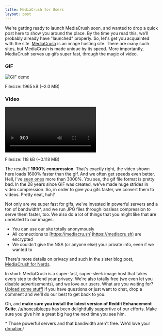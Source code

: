 ```yaml
---
title: MediaCrush for Users
layout: post
---
```


We're getting ready to launch MediaCrush soon, and wanted to drop a quick post here to show you around the place. By the time you
read this, we'll probably already have "launched" properly. So, let's get you acquainted with the site.
[MediaCrush](https://mediacru.sh) is an image hosting site. There are many such sites, but MediaCrush is made unique by its speed.
More importantly, MediaCrush serves up gifs super fast, through the magic of video.

<div class="row">
    <div class="left">
        <h3>GIF</h3>
        <img src="https://mediacru.sh/static/demo.gif" alt="GIF demo" />
        <p>Filesize: 1965 kB (~2.0 MB)</p>
    </div>
    <div class="right">
        <h3>Video</h3>
        <video autoplay loop>
            <source src="https://mediacru.sh/static/demo.mp4" type='video/mp4'></source>
            <source src="https://mediacru.sh/static/demo.ogv" type='video/ogg; codecs="theora,vorbis"'></source>
        </video>
        <p>Filesize: 118 kB (~0.118 MB)</p>
    </div>
    <div class="clearfix"></div>
</div>

The results? **1600% compression**. That's exactly right, the video shown here loads 1600% faster than the gif. And we often
get speeds even better. Hell, I've [seen ones](https://gifquick.net/Qq-sLq4otwN_) more than 3000%. You see, the gif file format
is pretty bad. In the 28 years since GIF was created, we've made huge strides in video compression. So, in order to give you
gifs faster, we convert them to videos. Pretty neat, huh?

Not only are we super fast for gifs, we've invested in powerful servers and a ton of bandwidth*, and we run JPG files
through lossless compression to serve them faster, too. We also do a lot of things that you might like that are unrelated
to our images:

* You can use our site totally anonymously
* All connections to [https://mediacru.sh](https://mediacru.sh) are encrypted
* We couldn't give the NSA (or anyone else) your private info, even if we wanted to

There's more details on privacy and such in the sister blog post, [MediaCrush for Nerds](/2013/07/19/MediaCrush-for-nerds.html).

In short: MediaCrush is a super-fast, super-sleek image host that takes every step to defend your privacy. We're also totally
free (we even let you disable advertisements), and we love our users. What are you waiting for?
[Upload some stuff!](https://mediacru.sh) If you have questions or just want to chat, drop a comment and we'll do our best to
get back to you.

Oh, and **make sure you install the latest version of Reddit Enhancement Suite**.
[/u/honestbleeps](http://reddit.com/user/honestbleeps) has been delightfully supportive of our efforts. Make sure you give him
a great big hug the next time you see him.

<div class="small">* Those powerful servers and that bandwidth aren't free. We'd love your
<a href="https://mediacru.sh/donate">donation</a>!</div>
